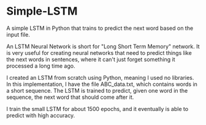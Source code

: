 # Simple-LSTM
A simple LSTM in Python that trains to predict the next word based on the input file.

An LSTM Neural Network is short for "Long Short Term Memory" network. It is very useful for creating neural networks that need to predict
things like the next words in sentences, where it can't just forget something it processed a long time ago. 

I created an LSTM from scratch using Python, meaning I used no libraries. In this implementation, I have the file ABC_data.txt, which contains words in a 
short sequence. The LSTM is trained to predict, given one word in the sequence, the next word that should come after it. 

I train the small LSTM for about 1500 epochs, and it eventually is able to predict with high accuracy.

